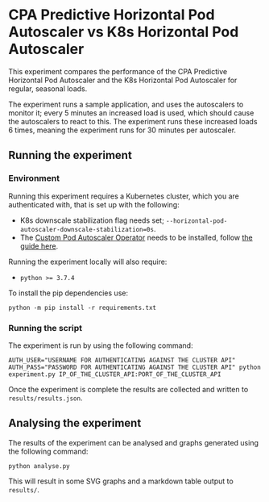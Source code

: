 # CPA Predictive Horizontal Pod Autoscaler vs K8s Horizontal Pod Autoscaler

This experiment compares the performance of the CPA Predictive Horizontal Pod Autoscaler and the K8s Horizontal Pod Autoscaler for regular, seasonal loads.  

The experiment runs a sample application, and uses the autoscalers to monitor it; every 5 minutes an increased load is used, which should cause the autoscalers to react to this. The experiment runs these increased loads 6 times, meaning the experiment runs for 30 minutes per autoscaler.  

## Running the experiment

### Environment

Running this experiment requires a Kubernetes cluster, which you are authenticated with, that is set up with the following:

* K8s downscale stabilization flag needs set; `--horizontal-pod-autoscaler-downscale-stabilization=0s`.
* The [Custom Pod Autoscaler Operator](https://github.com/jthomperoo/custom-pod-autoscaler-operator) needs to be installed, follow [the guide here](https://github.com/jthomperoo/custom-pod-autoscaler-operator/blob/master/INSTALL.md).

Running the experiment locally will also require:

* `python >= 3.7.4`

To install the pip dependencies use:

```
python -m pip install -r requirements.txt
```

### Running the script

The experiment is run by using the following command:

```
AUTH_USER="USERNAME FOR AUTHENTICATING AGAINST THE CLUSTER API" AUTH_PASS="PASSWORD FOR AUTHENTICATING AGAINST THE CLUSTER API" python experiment.py IP_OF_THE_CLUSTER_API:PORT_OF_THE_CLUSTER_API
```

Once the experiment is complete the results are collected and written to `results/results.json`.

## Analysing the experiment

The results of the experiment can be analysed and graphs generated using the following command:

```
python analyse.py
```

This will result in some SVG graphs and a markdown table output to `results/`.
